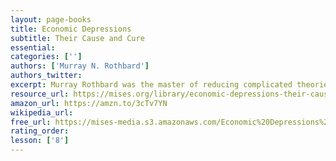 ```yaml
---
layout: page-books
title: Economic Depressions
subtitle: Their Cause and Cure
essential: 
categories: ['']
authors: ['Murray N. Rothbard']
authors_twitter: 
excerpt: Murray Rothbard was the master of reducing complicated theories to their very essence while retaining theoretical rigor, and this essay is a case in point. It was written in 1969 and published in the form of a tiny book that achieved a huge circulation.
resource_url: https://mises.org/library/economic-depressions-their-cause-and-cure-4
amazon_url: https://amzn.to/3cTv7YN
wikipedia_url: 
free_url: https://mises-media.s3.amazonaws.com/Economic%20Depressions%20Their%20Cause%20and%20Cure_4.pdf
rating_order: 
lesson: ['8']
---
```

